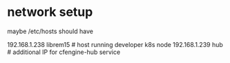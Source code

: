 
# network setup
maybe /etc/hosts should have

192.168.1.238	librem15 # host running developer k8s node
192.168.1.239	hub	# additional IP for cfengine-hub service
